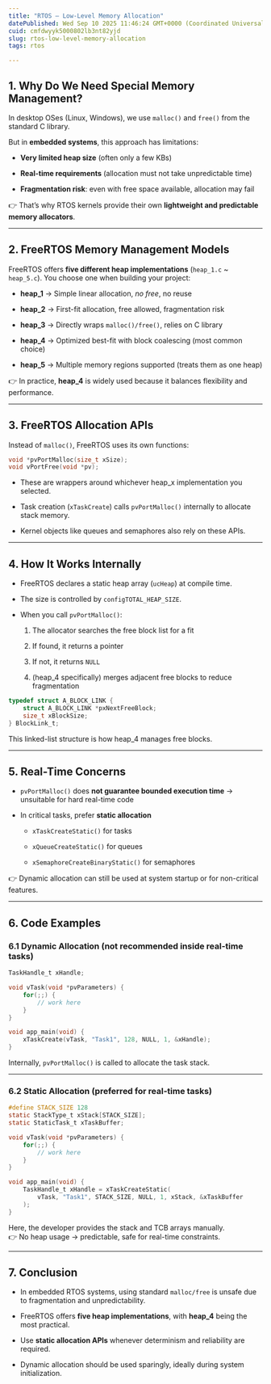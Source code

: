 ```yaml
---
title: "RTOS – Low-Level Memory Allocation"
datePublished: Wed Sep 10 2025 11:46:24 GMT+0000 (Coordinated Universal Time)
cuid: cmfdwyyk5000802lb3nt82yjd
slug: rtos-low-level-memory-allocation
tags: rtos

---
```


## 1\. Why Do We Need Special Memory Management?

In desktop OSes (Linux, Windows), we use `malloc()` and `free()` from the standard C library.

But in **embedded systems**, this approach has limitations:

* **Very limited heap size** (often only a few KBs)
    
* **Real-time requirements** (allocation must not take unpredictable time)
    
* **Fragmentation risk**: even with free space available, allocation may fail
    

👉 That’s why RTOS kernels provide their own **lightweight and predictable memory allocators**.

---

## 2\. FreeRTOS Memory Management Models

FreeRTOS offers **five different heap implementations** (`heap_1.c` ~ `heap_5.c`). You choose one when building your project:

* **heap\_1** → Simple linear allocation, *no free*, no reuse
    
* **heap\_2** → First-fit allocation, free allowed, fragmentation risk
    
* **heap\_3** → Directly wraps `malloc()/free()`, relies on C library
    
* **heap\_4** → Optimized best-fit with block coalescing (most common choice)
    
* **heap\_5** → Multiple memory regions supported (treats them as one heap)
    

👉 In practice, **heap\_4** is widely used because it balances flexibility and performance.

---

## 3\. FreeRTOS Allocation APIs

Instead of `malloc()`, FreeRTOS uses its own functions:

```c
void *pvPortMalloc(size_t xSize);
void vPortFree(void *pv);
```

* These are wrappers around whichever heap\_x implementation you selected.
    
* Task creation (`xTaskCreate`) calls `pvPortMalloc()` internally to allocate stack memory.
    
* Kernel objects like queues and semaphores also rely on these APIs.
    

---

## 4\. How It Works Internally

* FreeRTOS declares a static heap array (`ucHeap`) at compile time.
    
* The size is controlled by `configTOTAL_HEAP_SIZE`.
    
* When you call `pvPortMalloc()`:
    
    1. The allocator searches the free block list for a fit
        
    2. If found, it returns a pointer
        
    3. If not, it returns `NULL`
        
    4. (heap\_4 specifically) merges adjacent free blocks to reduce fragmentation
        

```c
typedef struct A_BLOCK_LINK {
    struct A_BLOCK_LINK *pxNextFreeBlock;
    size_t xBlockSize;
} BlockLink_t;
```

This linked-list structure is how heap\_4 manages free blocks.

---

## 5\. Real-Time Concerns

* `pvPortMalloc()` does **not guarantee bounded execution time** → unsuitable for hard real-time code
    
* In critical tasks, prefer **static allocation**
    
    * `xTaskCreateStatic()` for tasks
        
    * `xQueueCreateStatic()` for queues
        
    * `xSemaphoreCreateBinaryStatic()` for semaphores
        

👉 Dynamic allocation can still be used at system startup or for non-critical features.

---

## 6\. Code Examples

### 6.1 Dynamic Allocation (not recommended inside real-time tasks)

```c
TaskHandle_t xHandle;

void vTask(void *pvParameters) {
    for(;;) {
        // work here
    }
}

void app_main(void) {
    xTaskCreate(vTask, "Task1", 128, NULL, 1, &xHandle);
}
```

Internally, `pvPortMalloc()` is called to allocate the task stack.

---

### 6.2 Static Allocation (preferred for real-time tasks)

```c
#define STACK_SIZE 128
static StackType_t xStack[STACK_SIZE];
static StaticTask_t xTaskBuffer;

void vTask(void *pvParameters) {
    for(;;) {
        // work here
    }
}

void app_main(void) {
    TaskHandle_t xHandle = xTaskCreateStatic(
        vTask, "Task1", STACK_SIZE, NULL, 1, xStack, &xTaskBuffer
    );
}
```

Here, the developer provides the stack and TCB arrays manually.  
👉 No heap usage → predictable, safe for real-time constraints.

---

## 7\. Conclusion

* In embedded RTOS systems, using standard `malloc/free` is unsafe due to fragmentation and unpredictability.
    
* FreeRTOS offers **five heap implementations**, with **heap\_4** being the most practical.
    
* Use **static allocation APIs** whenever determinism and reliability are required.
    
* Dynamic allocation should be used sparingly, ideally during system initialization.